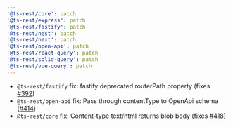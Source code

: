 ```yaml
---
'@ts-rest/core': patch
'@ts-rest/express': patch
'@ts-rest/fastify': patch
'@ts-rest/nest': patch
'@ts-rest/next': patch
'@ts-rest/open-api': patch
'@ts-rest/react-query': patch
'@ts-rest/solid-query': patch
'@ts-rest/vue-query': patch
---
```


- `@ts-rest/fastify` fix: fastify deprecated routerPath property (fixes [#392](https://github.com/ts-rest/ts-rest/issues/392))
- `@ts-rest/open-api` fix: Pass through contentType to OpenApi schema ([#414](https://github.com/ts-rest/ts-rest/pull/414))
- `@ts-rest/core` fix: Content-type text/html returns blob body (fixes [#418](https://github.com/ts-rest/ts-rest/issues/418))
